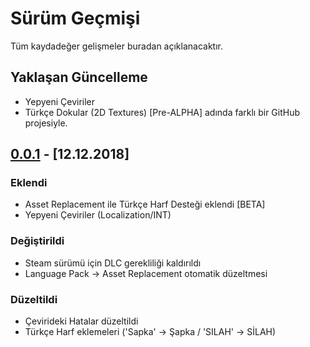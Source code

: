 # Sürüm Geçmişi
Tüm kaydadeğer gelişmeler buradan açıklanacaktır.

## Yaklaşan Güncelleme
- Yepyeni Çeviriler
- Türkçe Dokular (2D Textures) [Pre-ALPHA] adında farklı bir GitHub projesiyle.

## [0.0.1](https://github.com/Hepobur/AHatinTime_TRK/compare/master...0.0.1) - [12.12.2018]

### Eklendi
- Asset Replacement ile Türkçe Harf Desteği eklendi [BETA]
- Yepyeni Çeviriler (Localization/INT)

### Değiştirildi
- Steam sürümü için DLC gerekliliği kaldırıldı
- Language Pack -> Asset Replacement otomatik düzeltmesi

### Düzeltildi
- Çevirideki Hatalar düzeltildi
- Türkçe Harf eklemeleri ('Sapka' -> Şapka / 'SILAH' -> SİLAH)
